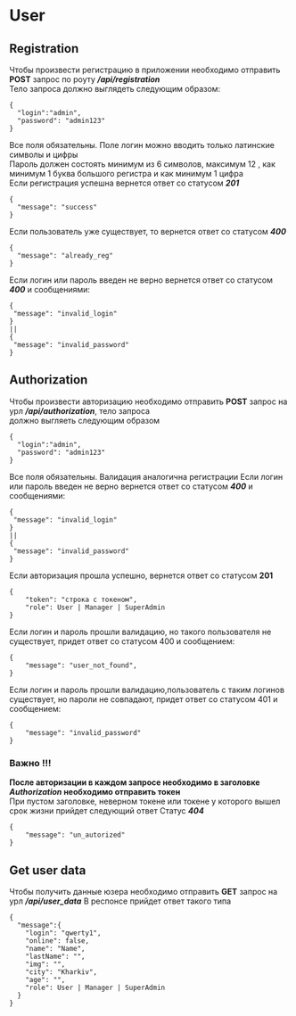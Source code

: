 # User

## Registration
Чтобы произвести регистрацию в приложении необходимо отправить **POST** запрос по роуту ***/api/registration*** <br>
Тело запроса должно выглядеть следующим образом:
```
{
  "login":"admin",
  "password": "admin123"
}
```
Все поля обязательны. Поле логин можно вводить только латинские символы и цифры <br>
Пароль должен состоять минимум из 6 символов, максимум 12 , как минимум 1 буква большого регистра и как минимум 1 цифра<br>
Если регистрация успешна вернется ответ со статусом ***201*** 
```
{
  "message": "success"
}
```
Если пользователь уже существует, то вернется ответ со статусом ***400***
```
{
  "message": "already_reg"
}
```
Если логин или пароль введен не верно вернется ответ со статусом ***400*** и сообщениями:
```
{
 "message": "invalid_login"
}
||
{
 "message": "invalid_password"
}
```

## Authorization
Чтобы произвести авторизацию необходимо отправить **POST** запрос на урл ***/api/authorization***, тело запроса <br>должно выгляеть следующим образом
```
{
  "login":"admin",
  "password": "admin123"
}
```
Все поля обязательны. Валидация аналогична регистрации
Если логин или пароль введен не верно вернется ответ со статусом ***400*** и сообщениями:
```
{
 "message": "invalid_login"
}
||
{
 "message": "invalid_password"
}
```
Если авторизация прошла успешно, вернется ответ со статусом **201**
```
{
    "token": "строка с токеном",
    "role": User | Manager | SuperAdmin
}
```
Если логин и пароль прошли валидацию, но такого пользователя не существует, придет ответ со статусом 400 и сообщением:
```
{
    "message": "user_not_found",
}
```
Если логин и пароль прошли валидацию,пользователь с таким логинов существует, но пароли не совпадают, придет ответ со статусом 401 и сообщением:
```
{
    "message": "invalid_password"
}
```

### **Важно** !!!
**После авторизации в каждом запросе необходимо в заголовке ***Authorization*** необходимо отправить токен**<br>
При пустом заголовке, неверном токене или токене у которого вышел срок жизни прийдет следующий ответ
Статус ***404***
```
{
    "message": "un_autorized"
}
```

## Get user data 
Чтобы получить данные юзера необходимо отправить **GET** запрос на урл ***/api/user_data***
В респонсе прийдет ответ такого типа
```
{
  "message":{
    "login": "qwerty1",
    "online": false,
    "name": "Name",
    "lastName": "",
    "img": "",
    "city": "Kharkiv",
    "age": "",
    "role": User | Manager | SuperAdmin
  }
}
```